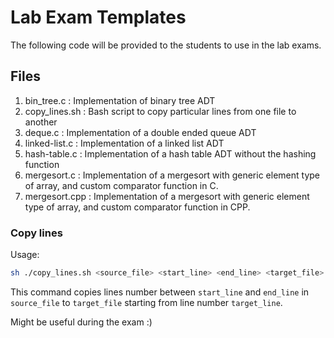 # Lab Exam Templates

The following code will be provided to the students to use in the lab exams.

## Files
1. bin\_tree.c : Implementation of binary tree ADT
2. copy\_lines.sh : Bash script to copy particular lines from one file to another
3. deque.c : Implementation of a double ended queue ADT
4. linked-list.c : Implementation of a linked list ADT
5. hash-table.c : Implementation of a hash table ADT without the hashing function
6. mergesort.c : Implementation of a mergesort with generic element type of array, and custom comparator function in C.
7. mergesort.cpp : Implementation of a mergesort with generic element type of array, and custom comparator function in CPP.

### Copy lines
Usage:
```bash
sh ./copy_lines.sh <source_file> <start_line> <end_line> <target_file> <target_line>
```

This command copies lines number between `start_line` and `end_line` in `source_file` to `target_file` starting from line number `target_line`.

Might be useful during the exam :)

